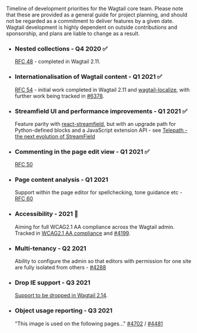 Timeline of development priorities for the Wagtail core team. Please note that these are provided as a general guide for project planning, and should not be regarded as a commitment to deliver features by a given date. Wagtail development is highly dependent on outside contributions and sponsorship, and plans are liable to change as a result.

* ### Nested collections - Q4 2020 ✅
  [RFC 48](https://github.com/wagtail/rfcs/pull/48) - completed in Wagtail 2.11.
* ### Internationalisation of Wagtail content - Q1 2021 ✅
  [RFC 54](https://github.com/wagtail/rfcs/blob/master/text/054-internationalisation.md) - initial work completed in Wagtail 2.11 and [wagtail-localize](https://github.com/wagtail/wagtail-localize), with further work being tracked in [#6378](https://github.com/wagtail/wagtail/issues/6378).
* ### Streamfield UI and performance improvements - Q1 2021 ✅
  Feature parity with [react-streamfield](https://github.com/wagtail/wagtail-react-streamfield), but with an upgrade path for Python-defined blocks and a JavaScript extension API - see [Telepath - the next evolution of StreamField](https://wagtail.io/blog/telepath/)
* ### Commenting in the page edit view - Q1 2021 ✅
  [RFC 50](https://github.com/wagtail/rfcs/pull/50)
* ### Page content analysis - Q1 2021
  Support within the page editor for spellchecking, tone guidance etc - [RFC 60](https://github.com/wagtail/rfcs/pull/60)
* ### Accessibility - 2021 🚧
  Aiming for full WCAG2.1 AA compliance across the Wagtail admin. Tracked in [WCAG2.1 AA compliance](https://github.com/wagtail/wagtail/projects/5) and [#4199](https://github.com/wagtail/wagtail/issues/4199).
* ### Multi-tenancy - Q2 2021
  Ability to configure the admin so that editors with permission for one site are fully isolated from others - [#4288](https://github.com/wagtail/wagtail/issues/4288)
* ### Drop IE support - Q3 2021
  [Support to be dropped in Wagtail 2.14](https://docs.wagtail.io/en/stable/editor_manual/browser_issues.html#ie11).
* ### Object usage reporting - Q3 2021
  "This image is used on the following pages..." [#4702](https://github.com/wagtail/wagtail/issues/4702) / [#4481](https://github.com/wagtail/wagtail/issues/4481)